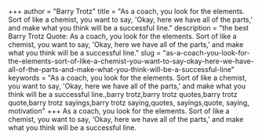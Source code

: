 +++
author = "Barry Trotz"
title = "As a coach, you look for the elements. Sort of like a chemist, you want to say, 'Okay, here we have all of the parts,' and make what you think will be a successful line."
description = "the best Barry Trotz Quote: As a coach, you look for the elements. Sort of like a chemist, you want to say, 'Okay, here we have all of the parts,' and make what you think will be a successful line."
slug = "as-a-coach-you-look-for-the-elements-sort-of-like-a-chemist-you-want-to-say-okay-here-we-have-all-of-the-parts-and-make-what-you-think-will-be-a-successful-line"
keywords = "As a coach, you look for the elements. Sort of like a chemist, you want to say, 'Okay, here we have all of the parts,' and make what you think will be a successful line.,barry trotz,barry trotz quotes,barry trotz quote,barry trotz sayings,barry trotz saying,quotes, sayings,quote, saying, motivation"
+++
As a coach, you look for the elements. Sort of like a chemist, you want to say, 'Okay, here we have all of the parts,' and make what you think will be a successful line.
